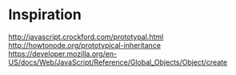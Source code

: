 # Inspiration
http://javascript.crockford.com/prototypal.html
http://howtonode.org/prototypical-inheritance
https://developer.mozilla.org/en-US/docs/Web/JavaScript/Reference/Global_Objects/Object/create